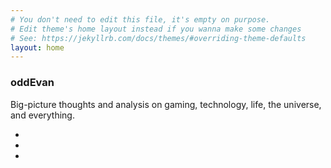 ```yaml
---
# You don't need to edit this file, it's empty on purpose.
# Edit theme's home layout instead if you wanna make some changes
# See: https://jekyllrb.com/docs/themes/#overriding-theme-defaults
layout: home
---
```


### oddEvan ###

Big-picture thoughts and analysis on gaming, technology, life,
the universe, and everything.
          
- [<i class="fa fa-link" title="oddEvan.com"></i>](http://www.oddevan.com/)
- [<i class="fa fa-twitter" title="oddevan.com on Twitter"></i>](https://twitter.com/oddevandotcom)
- [<i class="fa fa-tumblr" title="oddevan on tumblr"></i>](http://oddevan.tumblr.com/)